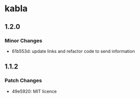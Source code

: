 # kabla

## 1.2.0

### Minor Changes

- 61b553d: update links and refactor code to send information

## 1.1.2

### Patch Changes

- 49e5920: MIT licence
